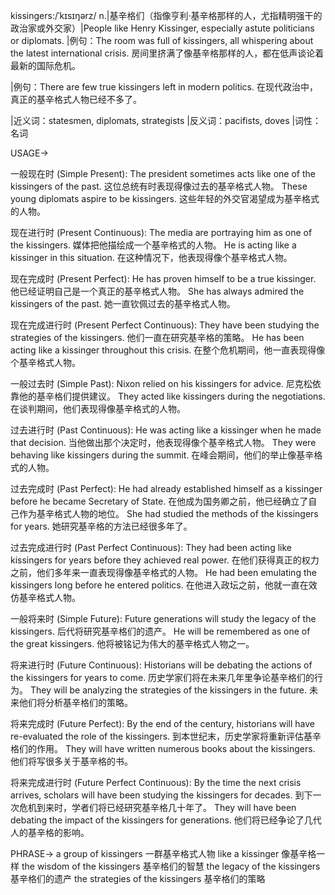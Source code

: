 kissingers:/ˈkɪsɪŋərz/
n.|基辛格们（指像亨利·基辛格那样的人，尤指精明强干的政治家或外交家）|People like Henry Kissinger, especially astute politicians or diplomats.
|例句：The room was full of kissingers, all whispering about the latest international crisis.  房间里挤满了像基辛格那样的人，都在低声谈论着最新的国际危机。

|例句：There are few true kissingers left in modern politics.  在现代政治中，真正的基辛格式人物已经不多了。

|近义词：statesmen, diplomats, strategists
|反义词：pacifists, doves
|词性：名词


USAGE->

一般现在时 (Simple Present):
The president sometimes acts like one of the kissingers of the past.  这位总统有时表现得像过去的基辛格式人物。
These young diplomats aspire to be kissingers.  这些年轻的外交官渴望成为基辛格式的人物。

现在进行时 (Present Continuous):
The media are portraying him as one of the kissingers. 媒体把他描绘成一个基辛格式的人物。
He is acting like a kissinger in this situation.  在这种情况下，他表现得像个基辛格式人物。


现在完成时 (Present Perfect):
He has proven himself to be a true kissinger.  他已经证明自己是一个真正的基辛格式人物。
She has always admired the kissingers of the past. 她一直钦佩过去的基辛格式人物。


现在完成进行时 (Present Perfect Continuous):
They have been studying the strategies of the kissingers.  他们一直在研究基辛格的策略。
He has been acting like a kissinger throughout this crisis.  在整个危机期间，他一直表现得像个基辛格式人物。

一般过去时 (Simple Past):
Nixon relied on his kissingers for advice.  尼克松依靠他的基辛格们提供建议。
They acted like kissingers during the negotiations.  在谈判期间，他们表现得像基辛格式的人物。

过去进行时 (Past Continuous):
He was acting like a kissinger when he made that decision.  当他做出那个决定时，他表现得像个基辛格式人物。
They were behaving like kissingers during the summit.  在峰会期间，他们的举止像基辛格式的人物。


过去完成时 (Past Perfect):
He had already established himself as a kissinger before he became Secretary of State. 在他成为国务卿之前，他已经确立了自己作为基辛格式人物的地位。
She had studied the methods of the kissingers for years. 她研究基辛格的方法已经很多年了。

过去完成进行时 (Past Perfect Continuous):
They had been acting like kissingers for years before they achieved real power.  在他们获得真正的权力之前，他们多年来一直表现得像基辛格式的人物。
He had been emulating the kissingers long before he entered politics.  在他进入政坛之前，他就一直在效仿基辛格式人物。

一般将来时 (Simple Future):
Future generations will study the legacy of the kissingers.  后代将研究基辛格们的遗产。
He will be remembered as one of the great kissingers.  他将被铭记为伟大的基辛格式人物之一。


将来进行时 (Future Continuous):
Historians will be debating the actions of the kissingers for years to come.  历史学家们将在未来几年里争论基辛格们的行为。
They will be analyzing the strategies of the kissingers in the future. 未来他们将分析基辛格们的策略。

将来完成时 (Future Perfect):
By the end of the century, historians will have re-evaluated the role of the kissingers. 到本世纪末，历史学家将重新评估基辛格们的作用。
They will have written numerous books about the kissingers. 他们将写很多关于基辛格的书。


将来完成进行时 (Future Perfect Continuous):
By the time the next crisis arrives, scholars will have been studying the kissingers for decades.  到下一次危机到来时，学者们将已经研究基辛格几十年了。
They will have been debating the impact of the kissingers for generations. 他们将已经争论了几代人的基辛格的影响。


PHRASE->
a group of kissingers 一群基辛格式人物
like a kissinger 像基辛格一样
the wisdom of the kissingers 基辛格们的智慧
the legacy of the kissingers 基辛格们的遗产
the strategies of the kissingers 基辛格们的策略
